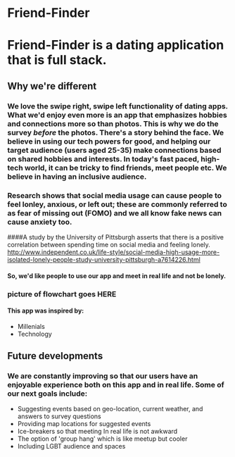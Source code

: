 # Friend-Finder

# Friend-Finder is a dating application that is full stack. 

##  Why we're different 

###     We love the swipe right, swipe left functionality of dating apps. What we'd enjoy even more is an app that emphasizes hobbies and connections more so than photos. This is why we do the survey _before_ the photos. There's a story behind the face. We believe in using our tech powers for good, and helping our target audience (users aged 25-35) make connections based on shared hobbies and interests. In today's fast paced, high-tech world, it can be tricky to find friends, meet people etc. We believe in having an inclusive audience. 


###     Research shows that social media usage can cause people to feel lonley, anxious, or left out; these are commonly referred to as fear of missing out (FOMO) and we all know fake news can cause anxiety too. 

####A study by the University of Pittsburgh asserts that there is a positive correlation between spending time on social media and feeling lonely. http://www.independent.co.uk/life-style/social-media-high-usage-more-isolated-lonely-people-study-university-pittsburgh-a7614226.html

#### So, we'd like people to use our app and meet in real life and not be lonely.


### picture of flowchart goes HERE 

#### This app was inspired by:
* Millenials
* Technology 

## Future developments 

### We are constantly improving so that our users have an enjoyable experience both on this app and in real life. Some of our next goals include:
* Suggesting events based on geo-location, current weather, and answers to survey questions 
* Providing map locations for suggested events 
* Ice-breakers so that meeting In real life  is not awkward 
* The option of 'group hang' which is like meetup but cooler
* Including LGBT audience and spaces 
